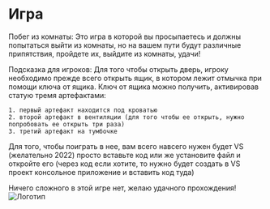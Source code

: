 # Игра
 Побег из комнаты: Это игра в которой вы просыпаетесь и должны попытаться выйти из комнаты, но на вашем пути будут различные припятствия, пройдете их, выйдите из комнаты, удачи!
 
 Подсказка для игроков: Для того чтобы открыть дверь, игроку необходимо прежде всего открыть ящик, в котором лежит отмычка при помощи ключа от ящика. Ключ от ящика можно получить, активировав статую тремя артефактами:
    
    1. первый артефакт находится под кроватью
    2. второй артефакт в вентиляции (для того чтобы ее открыть, нужно попробовать ее открыть три раза)
    3. третий артефакт на тумбочке

Для того, чтобы поиграть в нее, вам всего навсего нужен будет VS (желательно 2022) просто вставьте код или же установите файл и откройте его (через код если хотите, то нужно будет создать в VS проект консольное приложение и вставить код туда)

Ничего сложного в этой игре нет, желаю удачного прохождения!
 ![Логотип](https://octodex.github.com/images/orderedlistocat.png "Логотип GitHub")
